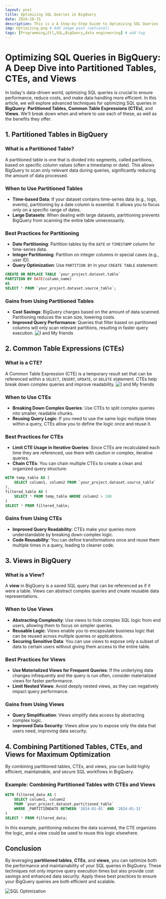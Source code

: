 ```yaml
---
layout: post
title: Optimizing SQL Queries in BigQuery
date: 2024-10-15
description: This is a A Step-by-Step Guide to Optimizing SQL Queries
img: Optimizing.png # Add image post (optional)
tags: [Programming,Etl,SQL,BigQuery,data engineering] # add tag
---
```

# Optimizing SQL Queries in BigQuery: A Deep Dive into Partitioned Tables, CTEs, and Views

In today's data-driven world, optimizing SQL queries is crucial to ensure performance, reduce costs, and make data handling more efficient. In this article, we will explore advanced techniques for optimizing SQL queries in **BigQuery**: **Partitioned Tables**, **Common Table Expressions (CTEs)**, and **Views**. We'll break down when and where to use each of these, as well as the benefits they offer.

## 1. Partitioned Tables in BigQuery

### What is a Partitioned Table?

A partitioned table is one that is divided into segments, called partitions, based on specific column values (often a timestamp or date). This allows BigQuery to scan only relevant data during queries, significantly reducing the amount of data processed.

### When to Use Partitioned Tables

- **Time-based Data**: If your dataset contains time-series data (e.g., logs, events), partitioning by a date column is essential. It allows you to focus only on a specific range of dates.
- **Large Datasets**: When dealing with large datasets, partitioning prevents BigQuery from scanning the entire table unnecessarily.
  
### Best Practices for Partitioning

- **Date Partitioning**: Partition tables by the `DATE` or `TIMESTAMP` column for time-series data.
- **Integer Partitioning**: Partition on integer columns in special cases (e.g., user ID).
- **Query Optimization**: Use `PARTITION BY` in your `CREATE TABLE` statement:
```sql
CREATE OR REPLACE TABLE `your_project.dataset.table`
PARTITION BY DATE(column_name)
AS
SELECT * FROM `your_project.dataset.source_table`;
```
  
### Gains from Using Partitioned Tables

- **Cost Savings**: BigQuery charges based on the amount of data scanned. Partitioning reduces the scan size, lowering costs.
- **Improved Query Performance**: Queries that filter based on partitioned columns will only scan relevant partitions, resulting in faster query execution.
![I and My friends]({{site.baseurl}}/assets/img/partition.png)
## 2. Common Table Expressions (CTEs)

### What is a CTE?

A Common Table Expression (CTE) is a temporary result set that can be referenced within a `SELECT`, `INSERT`, `UPDATE`, or `DELETE` statement. CTEs help break down complex queries and improve readability.
![I and My friends]({{site.baseurl}}/assets/img/cte.png)
### When to Use CTEs

- **Breaking Down Complex Queries**: Use CTEs to split complex queries into smaller, readable chunks.
- **Reusing Query Logic**: If you need to use the same logic multiple times within a query, CTEs allow you to define the logic once and reuse it.
  
### Best Practices for CTEs

- **Limit CTE Usage in Iterative Queries**: Since CTEs are recalculated each time they are referenced, use them with caution in complex, iterative queries.
- **Chain CTEs**: You can chain multiple CTEs to create a clean and organized query structure:
```sql
WITH temp_table AS (
    SELECT column1, column2 FROM `your_project.dataset.source_table`
),
filtered_table AS (
    SELECT * FROM temp_table WHERE column2 > 100
)
SELECT * FROM filtered_table;
```

### Gains from Using CTEs

- **Improved Query Readability**: CTEs make your queries more understandable by breaking down complex logic.
- **Code Reusability**: You can define transformations once and reuse them multiple times in a query, leading to cleaner code.

## 3. Views in BigQuery

### What is a View?

A **view** in BigQuery is a saved SQL query that can be referenced as if it were a table. Views can abstract complex queries and create reusable data representations.

### When to Use Views

- **Abstracting Complexity**: Use views to hide complex SQL logic from end users, allowing them to focus on simpler queries.
- **Reusable Logic**: Views enable you to encapsulate business logic that can be reused across multiple queries or applications.
- **Securing Sensitive Data**: You can use views to expose only a subset of data to certain users without giving them access to the entire table.

### Best Practices for Views

- **Use Materialized Views for Frequent Queries**: If the underlying data changes infrequently and the query is run often, consider materialized views for faster performance.
- **Limit Nested Views**: Avoid deeply nested views, as they can negatively impact query performance.
  
### Gains from Using Views

- **Query Simplification**: Views simplify data access by abstracting complex logic.
- **Improved Data Security**: Views allow you to expose only the data that users need, improving data security.
  
## 4. Combining Partitioned Tables, CTEs, and Views for Maximum Optimization

By combining partitioned tables, CTEs, and views, you can build highly efficient, maintainable, and secure SQL workflows in BigQuery.

### Example: Combining Partitioned Tables with CTEs and Views

```sql
WITH filtered_data AS (
    SELECT column1, column2
    FROM `your_project.dataset.partitioned_table`
    WHERE _PARTITIONDATE BETWEEN '2024-01-01' AND '2024-01-31'
)
SELECT * FROM filtered_data;
```
In this example, partitioning reduces the data scanned, the CTE organizes the logic, and a view could be used to reuse this logic elsewhere.

## Conclusion

By leveraging **partitioned tables**, **CTEs**, and **views**, you can optimize both the performance and maintainability of your SQL queries in BigQuery. These techniques not only improve query execution times but also provide cost savings and enhanced data security. Apply these best practices to ensure your BigQuery queries are both efficient and scalable.

![SQL Optimization](https://example.com/sql-optimization.png)
